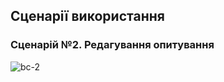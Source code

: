 ## Сценарії використання

### Сценарій №2. Редагування опитування

![bc-2](http://www.plantuml.com/plantuml/png/dLJBJjjG5DpxA-u7W9gow0A72FMnw1zq2yMebL9IXNHJPH5YGRf0JOLGiccXLN_WOWWnu2I_SCuVTSOtCiwZSTKialZSSsVcp1bv-x2nKszy-b3rgi5-mxmBTlQ2kaa_7h_A-xM3XdbRgzRgMwLIoHo-_nniFNrMAUzMNh_SB3_PhPZdBzOtYdhbXrWPIYJMtP6VCf0RrAurP5L6CjAkaR5C9DPslbW8_LixOlK8tR7SIpmb-8PdAm_QqpRhQqQ-WtAKqjxAG5kezD6HW3DoTmkPBdcF21gwUnaRnjCkSS1t1Fsd_pSANHbg2Dcda6srFOM_MCGo6cBc2VY-e30sUBYNCUJ5SWrkrpSeP3pZuE3xgXsA9umZide2xBuJyEhD-iRcWgU63BYXnnAnZbfaiEL4UpGKtFyM9BdWzh8zt17o95sMrHQmxb8HZt31mTuqg9xdDUUts4mRqrYd_w3xagS0ki5l0lrTFJUIpCP1GmCtMt1IhW1uc_cSySgGnpYDENvkK2FHidNtVAYRJrrpfIOxQt2n9gYOdLxittNwa3EtmfmS5sra20oXdZF4s4ENmx7gJd4BYqeZtdCgc5F3APWN1lUn8QFsqRbYR6tDnpxd10-MBCjVPItn0HInobFEa_DXpIa7_XMjZIZ0WWVfx-knSVeGwbWUWEuSbycYSBUSM3le73b9loJcxBYMYCq4dJbF9AQf-U0GRUcRmZc65DS--jus0eytz1y0)
